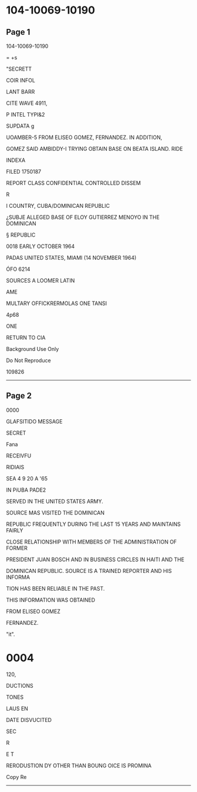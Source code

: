 # 104-10069-10190

## Page 1

104-10069-10190

= +s

"SECRETT

COIR INFOL

LANT BARR

CITE WAVE 4911,

P INTEL TYPI&2

SUPDATA g

UOAMBER-5 FROM ELISEO GOMEZ, FERNANDEZ. IN ADDITION,

GOMEZ SAID AMBIDDY-I TRYING OBTAIN BASE ON BEATA ISLAND. RIDE

INDEXA

FILED 1750187

REPORT CLASS CONFIDENTIAL CONTROLLED DISSEM

R

I COUNTRY, CUBA/DOMINICAN REPUBLIC

¿SUBJE ALLEGED BASE OF ELOY GUTIERREZ MENOYO IN THE DOMINICAN

§ REPUBLIC

0018 EARLY OCTOBER 1964

PADAS UNITED STATES, MIAMI (14 NOVEMBER 1964)

ÓFO 6214

SOURCES A LOOMER LATIN

AME

MULTARY OFFICKRERMOLAS ONE TANSI

4p68

ONE

RETURN TO CIA

Background Use Only

Do Not Reproduce

109826

---

## Page 2

0000

GLAFSITIDO MESSAGE

SECRET

Fana

RECEIVFU

RIDIAIS

SEA 4 9 20 A '65

IN PiUBA PADE2

SERVED IN THE UNITED STATES ARMY.

SOURCE MAS VISITED THE DOMINICAN

REPUBLIC FREQUENTLY DURING THE LAST 15 YEARS AND MAINTAINS FAIRLY

CLOSE RELATIONSHIP WITH MEMBERS OF THE ADMINISTRATION OF FORMER

PRESIDENT JUAN BOSCH AND IN BUSINESS CIRCLES IN HAITI AND THE

DOMINICAN REPUBLIC. SOURCE IS A TRAINED REPORTER AND HIS INFORMA

TION HAS BEEN RELIABLE IN THE PAST.

THIS INFORMATION WAS OBTAINED

FROM ELISEO GOMEZ

FERNANDEZ.

"it".

# 0004

120,

DUCTIONS

TONES

LAUS EN

DATE DISVUCITED

SEC

R

E T

RERODUSTION DY OTHER THAN BOUNG OICE IS PROMINA

Copy Re

---

